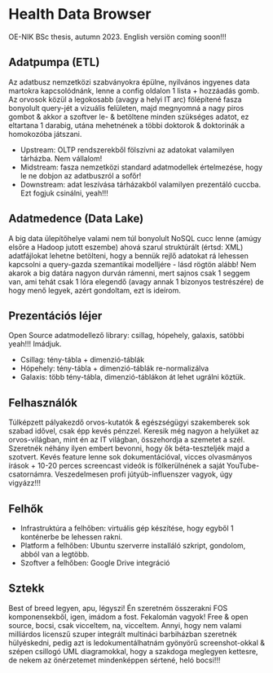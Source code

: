 # Health Data Browser
OE-NIK BSc thesis, autumn 2023. English versiön coming soon!!!

## Adatpumpa (ETL)
Az adatbusz nemzetközi szabványokra épülne, nyilvános ingyenes data martokra kapcsolódnánk, lenne a config oldalon 1 lista + hozzáadás gomb. Az orvosok közül a legokosabb (avagy a helyi IT arc) fölépítené fasza bonyolult query-jét a vizuális felületen, majd megnyomná a nagy piros gombot & akkor a szoftver le- & betöltene minden szükséges adatot, ez eltartana 1 darabig, utána mehetnének a többi doktorok & doktorinák a homokozóba játszani.

* Upstream: OLTP rendszerekből fölszívni az adatokat valamilyen tárházba. Nem vállalom!
* Midstream: fasza nemzetközi standard adatmodellek értelmezése, hogy le ne dobjon az adatbuszról a sofőr!
* Downstream: adat leszívása tárházakból valamilyen prezentáló cuccba. Ezt fogjuk csinálni, yeah!!!

## Adatmedence (Data Lake)
A big data ülepítőhelye valami nem túl bonyolult NoSQL cucc lenne (amúgy elsőre a Hadoop jutott eszembe) ahová szarul struktúrált (értsd: XML) adatfájlokat lehetne betölteni, hogy a bennük rejlő adatokat rá lehessen kapcsolni a query-gazda szemantikai modelljére - lásd rögtön alább! Nem akarok a big datára nagyon durván rámenni, mert sajnos csak 1 seggem van, ami tehát csak 1 lóra elegendő (avagy annak 1 bizonyos testrészére) de hogy menő legyek, azért gondoltam, ezt is ideírom.

## Prezentációs léjer
Open Source adatmodellező library: csillag, hópehely, galaxis, satöbbi yeah!!! Imádjuk.

* Csillag: tény-tábla + dimenzió-táblák
* Hópehely: tény-tábla + dimenzió-táblák re-normalizálva
* Galaxis: több tény-tábla, dimenzió-táblákon át lehet ugrálni köztük.

## Felhasználók
Túlképzett pályakezdő orvos-kutatók & egészségügyi szakemberek sok szabad idővel, csak épp kevés pénzzel. Keresik még nagyon a helyüket az orvos-világban, mint én az IT világban, összehordja a szemetet a szél. Szeretnék néhány ilyen embert bevonni, hogy ők béta-teszteljék majd a szotvert. Kevés feature lenne sok dokumentációval, vicces olvasmányos írások + 10-20 perces screencast videók is fölkerülnének a saját YouTube-csatornámra. Veszedelmesen profi jútyúb-influenszer vagyok, úgy vigyázz!!!

## Felhők
* Infrastruktúra a felhőben: virtuális gép készítése, hogy egyből 1 konténerbe be lehessen rakni.
* Platform a felhőben: Ubuntu szerverre installáló szkript, gondolom, abból van a legtöbb. 
* Szoftver a felhőben: Google Drive integráció

## Sztekk
Best of breed legyen, apu, légyszi! Én szeretném összerakni FOS komponensekből, igen, imádom a fost. Fekalomán vagyok! Free & open source, bocsi, csak vicceltem, na, vicceltem. Annyi, hogy nem valami milliárdos licenszű szuper integrált multináci barbiházban szeretnék hülyéskedni, pedig azt is ledokumentálhatnám gyönyörű screenshot-okkal & szépen csillogó UML diagramokkal, hogy a szakdoga meglegyen kettesre, de nekem az önérzetemet mindenképpen sértené, heló bocsi!!!

